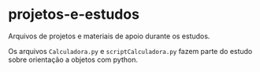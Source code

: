 # projetos-e-estudos
Arquivos de projetos e materiais de apoio durante os estudos.

Os arquivos `Calculadora.py` e `scriptCalculadora.py` fazem parte do estudo sobre orientação a objetos com python. 